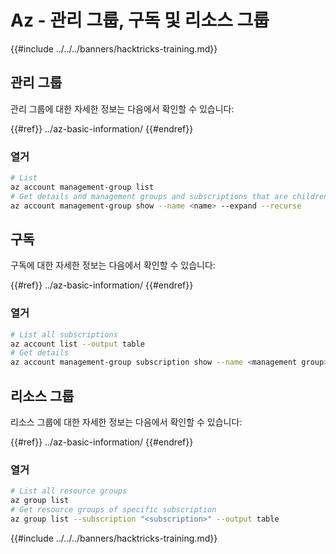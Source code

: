 # Az - 관리 그룹, 구독 및 리소스 그룹

{{#include ../../../banners/hacktricks-training.md}}

## 관리 그룹

관리 그룹에 대한 자세한 정보는 다음에서 확인할 수 있습니다:

{{#ref}}
../az-basic-information/
{{#endref}}

### 열거
```bash
# List
az account management-group list
# Get details and management groups and subscriptions that are children
az account management-group show --name <name> --expand --recurse
```
## 구독

구독에 대한 자세한 정보는 다음에서 확인할 수 있습니다:

{{#ref}}
../az-basic-information/
{{#endref}}

### 열거
```bash
# List all subscriptions
az account list --output table
# Get details
az account management-group subscription show --name <management group> --subscription <subscription>
```
## 리소스 그룹

리소스 그룹에 대한 자세한 정보는 다음에서 확인할 수 있습니다:

{{#ref}}
../az-basic-information/
{{#endref}}

### 열거
```bash
# List all resource groups
az group list
# Get resource groups of specific subscription
az group list --subscription "<subscription>" --output table
```
{{#include ../../../banners/hacktricks-training.md}}
